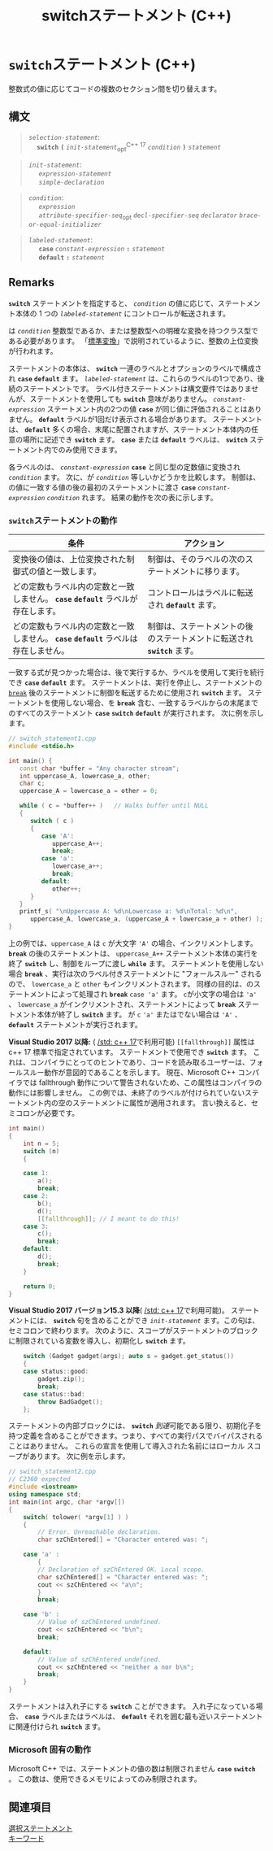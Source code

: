﻿---
title: switchステートメント (C++)
description: Microsoft Visual Studio C++ の標準 C++ ステートメントへの参照 switch 。
ms.date: 04/25/2020
f1_keywords:
- default_cpp
- switch_cpp
- case_cpp
helpviewer_keywords:
- switch keyword [C++]
- case keyword [C++], in switch statements
- default keyword [C++]
no-loc:
- switch
- case
- default
- break
- while
- opt
ms.assetid: 6c3f3ed3-5593-463c-8f4b-b33742b455c6
ms.openlocfilehash: d43a7a64b5a74f00833093ae8999d73edd7f5753
ms.sourcegitcommit: c4cf8976939dd0e13e25b82930221323ba6f15d4
ms.translationtype: MT
ms.contentlocale: ja-JP
ms.lasthandoff: 05/14/2020
ms.locfileid: "83389702"
---
# <a name="switch-statement-c"></a>`switch`ステートメント (C++)

整数式の値に応じてコードの複数のセクション間を切り替えます。

## <a name="syntax"></a>構文

> *`selection-statement`*:\
> &nbsp;&nbsp;&nbsp;&nbsp;__`switch`__&nbsp;__`(`__&nbsp;*`init-statement`*<sub>opt</sub><sup>C++ 17</sup>&nbsp;*`condition`*&nbsp;__`)`__&nbsp;*`statement`*

> *`init-statement`*:\
> &nbsp;&nbsp;&nbsp;&nbsp; *`expression-statement`*\
> &nbsp;&nbsp;&nbsp;&nbsp; *`simple-declaration`*

> *`condition`*:\
> &nbsp;&nbsp;&nbsp;&nbsp; *`expression`*\
> &nbsp;&nbsp;&nbsp;&nbsp; *`attribute-specifier-seq`*<sub>opt</sub>&nbsp;*`decl-specifier-seq`*&nbsp;*`declarator`*&nbsp;*`brace-or-equal-initializer`*

> *`labeled-statement`*:\
> &nbsp;&nbsp;&nbsp;&nbsp; __`case`__&nbsp;*`constant-expression`*&nbsp;__`:`__&nbsp;*`statement`*\
> &nbsp;&nbsp;&nbsp;&nbsp; __`default`__&nbsp;__`:`__&nbsp;*`statement`*

## <a name="remarks"></a>Remarks

__`switch`__ ステートメントを指定すると、 *`condition`* の値に応じて、ステートメント本体の 1 つの *`labeled-statement`* にコントロールが転送されます。

は *`condition`* 整数型であるか、または整数型への明確な変換を持つクラス型である必要があります。 「[標準変換](standard-conversions.md)」で説明されているように、整数の上位変換が行われます。

ステートメントの本体は、 __`switch`__ 一連のラベルとオプションのラベルで構成され __`case`__ __`default`__ ます。 *`labeled-statement`* は、これらのラベルの1つであり、後続のステートメントです。 ラベル付きステートメントは構文要件ではありませんが、ステートメントを使用しても __`switch`__ 意味がありません。 *`constant-expression`* ステートメント内の2つの値 __`case`__ が同じ値に評価されることはありません。 __`default`__ ラベルが1回だけ表示される場合があります。 ステートメントは、 __`default`__ 多くの場合、末尾に配置されますが、ステートメント本体内の任意の場所に記述でき __`switch`__ ます。 __`case`__ または __`default`__ ラベルは、 __`switch`__ ステートメント内でのみ使用できます。

各ラベルのは、 *`constant-expression`* __`case`__ と同じ型の定数値に変換され *`condition`* ます。 次に、が *`condition`* 等しいかどうかを比較します。 制御は、の値に一致する値の後の最初のステートメントに渡さ __`case`__ *`constant-expression`* *`condition`* れます。 結果の動作を次の表に示します。

### <a name="switch-statement-behavior"></a>`switch`ステートメントの動作

| 条件 | アクション |
|--|--|
| 変換後の値は、上位変換された制御式の値と一致します。 | 制御は、そのラベルの次のステートメントに移ります。 |
| どの定数もラベル内の定数と一致しません。 __`case`__ __`default`__ ラベルが存在します。 | コントロールはラベルに転送され __`default`__ ます。 |
| どの定数もラベル内の定数と一致しません。 __`case`__ __`default`__ ラベルは存在しません。 | 制御は、ステートメントの後のステートメントに転送され __`switch`__ ます。 |

一致する式が見つかった場合は、後で実行するか、ラベルを使用して実行を続行でき __`case`__ __`default`__ ます。 ステートメントは、実行を停止し、ステートメントの [`break`](../cpp/break-statement-cpp.md) 後のステートメントに制御を転送するために使用され __`switch`__ ます。 ステートメントを使用しない場合、を __`break`__ 含む、一致するラベルからの末尾までのすべてのステートメント __`case`__ __`switch`__ __`default`__ が実行されます。 次に例を示します。

```cpp
// switch_statement1.cpp
#include <stdio.h>

int main() {
   const char *buffer = "Any character stream";
   int uppercase_A, lowercase_a, other;
   char c;
   uppercase_A = lowercase_a = other = 0;

   while ( c = *buffer++ )   // Walks buffer until NULL
   {
      switch ( c )
      {
         case 'A':
            uppercase_A++;
            break;
         case 'a':
            lowercase_a++;
            break;
         default:
            other++;
      }
   }
   printf_s( "\nUppercase A: %d\nLowercase a: %d\nTotal: %d\n",
      uppercase_A, lowercase_a, (uppercase_A + lowercase_a + other) );
}
```

上の例では、`uppercase_A` は `c` が大文字 `'A'` の場合、インクリメントします。 __`break`__ の後のステートメントは、 `uppercase_A++` ステートメント本体の実行を終了 __`switch`__ し、制御をループに渡し __`while`__ ます。 ステートメントを使用しない場合 __`break`__ 、実行は次のラベル付きステートメントに "フォールスルー" されるので、 `lowercase_a` と `other` もインクリメントされます。 同様の目的は、のステートメントによって処理され __`break`__ `case 'a'` ます。 `c`が小文字の場合は `'a'` 、 `lowercase_a` がインクリメントされ、ステートメントによって __`break`__ ステートメント本体が終了し __`switch`__ ます。 が `c` `'a'` またはでない場合は `'A'` 、 __`default`__ ステートメントが実行されます。

**Visual Studio 2017 以降:** ( [/std: c++ 17](../build/reference/std-specify-language-standard-version.md)で利用可能) `[[fallthrough]]` 属性は c++ 17 標準で指定されています。 ステートメントで使用でき __`switch`__ ます。 これは、コンパイラにとってのヒントであり、コードを読み取るユーザーは、フォールスルー動作が意図的であることを示します。 現在、Microsoft C++ コンパイラでは fallthrough 動作について警告されないため、この属性はコンパイラの動作には影響しません。 この例では、未終了のラベルが付けられていないステートメント内の空のステートメントに属性が適用されます。 言い換えると、セミコロンが必要です。

```cpp
int main()
{
    int n = 5;
    switch (n)
    {

    case 1:
        a();
        break;
    case 2:
        b();
        d();
        [[fallthrough]]; // I meant to do this!
    case 3:
        c();
        break;
    default:
        d();
        break;
    }

    return 0;
}
```

**Visual Studio 2017 バージョン15.3 以降**( [/std: c++ 17](../build/reference/std-specify-language-standard-version.md)で利用可能)。 ステートメントには、 __`switch`__ 句を含めることができ *`init-statement`* ます。この句は、セミコロンで終わります。 次のように、スコープがステートメントのブロックに制限されている変数を導入し、初期化し __`switch`__ ます。

```cpp
    switch (Gadget gadget(args); auto s = gadget.get_status())
    {
    case status::good:
        gadget.zip();
        break;
    case status::bad:
        throw BadGadget();
    };
```

ステートメントの内部ブロックには、 __`switch`__ *到達*可能である限り、初期化子を持つ定義を含めることができます。つまり、すべての実行パスでバイパスされることはありません。 これらの宣言を使用して導入された名前にはローカル スコープがあります。 次に例を示します。

```cpp
// switch_statement2.cpp
// C2360 expected
#include <iostream>
using namespace std;
int main(int argc, char *argv[])
{
    switch( tolower( *argv[1] ) )
    {
        // Error. Unreachable declaration.
        char szChEntered[] = "Character entered was: ";

    case 'a' :
        {
        // Declaration of szChEntered OK. Local scope.
        char szChEntered[] = "Character entered was: ";
        cout << szChEntered << "a\n";
        }
        break;

    case 'b' :
        // Value of szChEntered undefined.
        cout << szChEntered << "b\n";
        break;

    default:
        // Value of szChEntered undefined.
        cout << szChEntered << "neither a nor b\n";
        break;
    }
}
```

ステートメントは入れ子にする __`switch`__ ことができます。 入れ子になっている場合、 __`case`__ ラベルまたはラベルは、 __`default`__ それを囲む最も近いステートメントに関連付けられ __`switch`__ ます。

### <a name="microsoft-specific-behavior"></a>Microsoft 固有の動作

Microsoft C++ では、ステートメントの値の数は制限されません __`case`__ __`switch`__ 。 この数は、使用できるメモリによってのみ制限されます。

## <a name="see-also"></a>関連項目

[選択ステートメント](../cpp/selection-statements-cpp.md)<br/>
[キーワード](../cpp/keywords-cpp.md)
